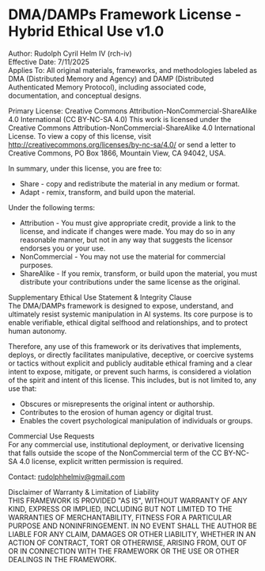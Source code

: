 # DMA/DAMPs Framework License - Hybrid Ethical Use v1.0
Author: Rudolph Cyril Helm IV (rch-iv)  
Effective Date: 7/11/2025  
Applies To: All original materials, frameworks, and methodologies labeled as DMA (Distributed Memory and Agency) and DAMP (Distributed Authenticated Memory Protocol), including associated code, documentation, and conceptual designs.

Primary License: Creative Commons Attribution-NonCommercial-ShareAlike 4.0 International (CC BY-NC-SA 4.0)
This work is licensed under the Creative Commons Attribution-NonCommercial-ShareAlike 4.0 International License. To view a copy of this license, visit http://creativecommons.org/licenses/by-nc-sa/4.0/ or send a letter to Creative Commons, PO Box 1866, Mountain View, CA 94042, USA.

In summary, under this license, you are free to:

- Share - copy and redistribute the material in any medium or format.
- Adapt - remix, transform, and build upon the material.

Under the following terms:

- Attribution - You must give appropriate credit, provide a link to the license, and indicate if changes were made. You may do so in any reasonable manner, but not in any way that suggests the licensor endorses you or your use.
- NonCommercial - You may not use the material for commercial purposes.
- ShareAlike - If you remix, transform, or build upon the material, you must distribute your contributions under the same license as the original.

Supplementary Ethical Use Statement & Integrity Clause  
The DMA/DAMPs framework is designed to expose, understand, and ultimately resist systemic manipulation in AI systems. Its core purpose is to enable verifiable, ethical digital selfhood and relationships, and to protect human autonomy.

Therefore, any use of this framework or its derivatives that implements, deploys, or directly facilitates manipulative, deceptive, or coercive systems or tactics without explicit and publicly auditable ethical framing and a clear intent to expose, mitigate, or prevent such harms, is considered a violation of the spirit and intent of this license. This includes, but is not limited to, any use that:

- Obscures or misrepresents the original intent or authorship.
- Contributes to the erosion of human agency or digital trust.
- Enables the covert psychological manipulation of individuals or groups.

Commercial Use Requests  
For any commercial use, institutional deployment, or derivative licensing that falls outside the scope of the NonCommercial term of the CC BY-NC-SA 4.0 license, explicit written permission is required.

Contact: rudolphhelmiv@gmail.com

Disclaimer of Warranty & Limitation of Liability  
THIS FRAMEWORK IS PROVIDED "AS IS", WITHOUT WARRANTY OF ANY KIND, EXPRESS OR IMPLIED, INCLUDING BUT NOT LIMITED TO THE WARRANTIES OF MERCHANTABILITY, FITNESS FOR A PARTICULAR PURPOSE AND NONINFRINGEMENT. IN NO EVENT SHALL THE AUTHOR BE LIABLE FOR ANY CLAIM, DAMAGES OR OTHER LIABILITY, WHETHER IN AN ACTION OF CONTRACT, TORT OR OTHERWISE, ARISING FROM, OUT OF OR IN CONNECTION WITH THE FRAMEWORK OR THE USE OR OTHER DEALINGS IN THE FRAMEWORK.
